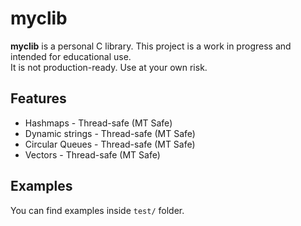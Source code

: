 # myclib

**myclib** is a personal C library. This project is a work in progress and intended for educational use.  
It is not production-ready. Use at your own risk.

## Features

- Hashmaps - Thread-safe (MT Safe)
- Dynamic strings - Thread-safe (MT Safe)
- Circular Queues - Thread-safe (MT Safe)
- Vectors - Thread-safe (MT Safe)

## Examples
You can find examples inside `test/` folder.
